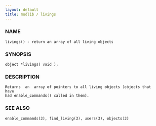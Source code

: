 ```yaml
---
layout: default
title: mudlib / livings
---
```






### NAME
    livings() - return an array of all living objects


### SYNOPSIS
    object *livings( void );


### DESCRIPTION
    Returns  an  array of pointers to all living objects (objects that have
    had enable_commands() called in them).


### SEE ALSO
    enable_commands(3), find_living(3), users(3), objects(3)



